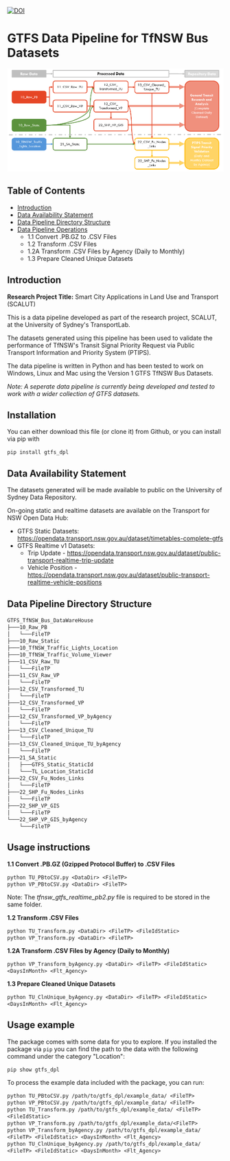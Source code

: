 [![DOI](https://zenodo.org/badge/383683218.svg)](https://zenodo.org/badge/latestdoi/383683218)
# GTFS Data Pipeline for TfNSW Bus Datasets
![Pipeline](GTFS_TfNSW_Bus_Data_Pipeline_v211023.png)


## Table of Contents
* [Introduction](#introduction)
* [Data Availability Statement](#data-availability-statement)
* [Data Pipeline Directory Structure](#data-pipeline-directory-structure)
* [Data Pipeline Operations](#data-pipeline-operations)
  - 1.1 Convert .PB.GZ to .CSV Files
  - 1.2 Transform .CSV Files
  - 1.2A Transform .CSV Files by Agency (Daily to Monthly)
  - 1.3 Prepare Cleaned Unique Datasets


## Introduction

**Research Project Title:** Smart City Applications in Land Use and Transport (SCALUT)

This is a data pipeline developed as part of the research project, SCALUT, at the University of Sydney's TransportLab.

The datasets generated using this pipeline has been used to validate the performance of TfNSW's Transit Signal Priority Request via Public Transport Information and Priority System (PTIPS).

The data pipeline is written in Python and has been tested to work on Windows, Linux and Mac using the Version 1 GTFS TfNSW Bus Datasets.

*Note: A seperate data pipeline is currently being developed and tested to work with a wider collection of GTFS datasets.*

## Installation
You can either download this file (or clone it) from Github, or you can install via pip with

```
pip install gtfs_dpl
```

## Data Availability Statement

The datasets generated will be made available to public on the University of Sydney Data Repository.

On-going static and realtime datasets are available on the Transport for NSW Open Data Hub:
* GTFS Static Datasets: https://opendata.transport.nsw.gov.au/dataset/timetables-complete-gtfs
* GTFS Realtime v1 Datasets:
  - Trip Update - https://opendata.transport.nsw.gov.au/dataset/public-transport-realtime-trip-update
  - Vehicle Position - https://opendata.transport.nsw.gov.au/dataset/public-transport-realtime-vehicle-positions


## Data Pipeline Directory Structure
```
GTFS_TfNSW_Bus_DataWareHouse
├───10_Raw_PB
│   └───FileTP
├───10_Raw_Static
├───10_TfNSW_Traffic_Lights_Location
├───10_TfNSW_Traffic_Volume_Viewer
├───11_CSV_Raw_TU
│   └───FileTP
├───11_CSV_Raw_VP
│   └───FileTP
├───12_CSV_Transformed_TU
│   └───FileTP
├───12_CSV_Transformed_VP
│   └───FileTP
├───12_CSV_Transformed_VP_byAgency
│   └───FileTP
├───13_CSV_Cleaned_Unique_TU
│   └───FileTP
├───13_CSV_Cleaned_Unique_TU_byAgency
│   └───FileTP
├───21_SA_Static
│   ├───GTFS_Static_StaticId
│   └───TL_Location_StaticId
├───22_CSV_Fu_Nodes_Links
│   └───FileTP
├───22_SHP_Fu_Nodes_Links
│   └───FileTP
├───22_SHP_VP_GIS
│   └───FileTP
└───22_SHP_VP_GIS_byAgency
    └───FileTP
```

## Usage instructions
**1.1 Convert .PB.GZ (Gzipped Protocol Buffer) to .CSV Files**
```
python TU_PBtoCSV.py <DataDir> <FileTP>
python VP_PBtoCSV.py <DataDir> <FileTP>
```
Note: The *tfnsw_gtfs_realtime_pb2.py* file is required to be stored in the same folder.

**1.2 Transform .CSV Files**
```
python TU_Transform.py <DataDir> <FileTP> <FileIdStatic>
python VP_Transform.py <DataDir> <FileTP>
```
**1.2A Transform .CSV Files by Agency (Daily to Monthly)**
```
python VP_Transform_byAgency.py <DataDir> <FileTP> <FileIdStatic> <DaysInMonth> <Flt_Agency>
```
**1.3 Prepare Cleaned Unique Datasets**
```
python TU_ClnUnique_byAgency.py <DataDir> <FileTP> <FileIdStatic> <DaysInMonth> <Flt_Agency>
```

## Usage example
The package comes with some data for you to explore. If you installed the package via `pip` you can find the path to the data with the following command under the category "Location":

```
pip show gtfs_dpl
```

To process the example data included with the package, you can run:

```
python TU_PBtoCSV.py /path/to/gtfs_dpl/example_data/ <FileTP>
python VP_PBtoCSV.py /path/to/gtfs_dpl/example_data/ <FileTP>
python TU_Transform.py /path/to/gtfs_dpl/example_data/ <FileTP> <FileIdStatic>
python VP_Transform.py /path/to/gtfs_dpl/example_data/<FileTP>
python VP_Transform_byAgency.py /path/to/gtfs_dpl/example_data/ <FileTP> <FileIdStatic> <DaysInMonth> <Flt_Agency>
python TU_ClnUnique_byAgency.py /path/to/gtfs_dpl/example_data/ <FileTP> <FileIdStatic> <DaysInMonth> <Flt_Agency>
```
